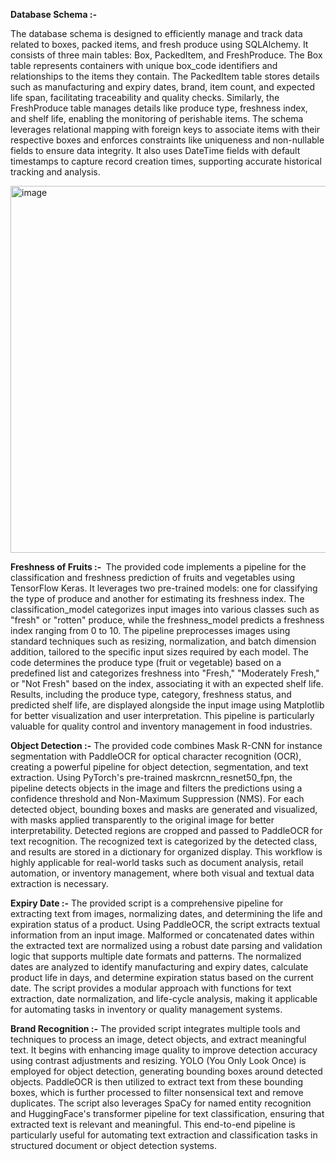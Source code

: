 **Database Schema :-**

The database schema is designed to efficiently manage and track data related to boxes, packed items, and fresh produce using SQLAlchemy. It consists of three main tables: Box, PackedItem, and FreshProduce. The Box table represents containers with unique box_code identifiers and relationships to the items they contain. The PackedItem table stores details such as manufacturing and expiry dates, brand, item count, and expected life span, facilitating traceability and quality checks. Similarly, the FreshProduce table manages details like produce type, freshness index, and shelf life, enabling the monitoring of perishable items. The schema leverages relational mapping with foreign keys to associate items with their respective boxes and enforces constraints like uniqueness and non-nullable fields to ensure data integrity. It also uses DateTime fields with default timestamps to capture record creation times, supporting accurate historical tracking and analysis.

<img width="587" alt="image" src="https://github.com/user-attachments/assets/64aa0d8c-14c5-4f4c-a4f1-24f5eddd7a5f" />




**Freshness of Fruits :- **
The provided code implements a pipeline for the classification and freshness prediction of fruits and vegetables using TensorFlow Keras. It leverages two pre-trained models: one for classifying the type of produce and another for estimating its freshness index. The classification_model categorizes input images into various classes such as "fresh" or "rotten" produce, while the freshness_model predicts a freshness index ranging from 0 to 10. The pipeline preprocesses images using standard techniques such as resizing, normalization, and batch dimension addition, tailored to the specific input sizes required by each model. The code determines the produce type (fruit or vegetable) based on a predefined list and categorizes freshness into "Fresh," "Moderately Fresh," or "Not Fresh" based on the index, associating it with an expected shelf life. Results, including the produce type, category, freshness status, and predicted shelf life, are displayed alongside the input image using Matplotlib for better visualization and user interpretation. This pipeline is particularly valuable for quality control and inventory management in food industries.



**Object Detection :-**
The provided code combines Mask R-CNN for instance segmentation with PaddleOCR for optical character recognition (OCR), creating a powerful pipeline for object detection, segmentation, and text extraction. Using PyTorch's pre-trained maskrcnn_resnet50_fpn, the pipeline detects objects in the image and filters the predictions using a confidence threshold and Non-Maximum Suppression (NMS). For each detected object, bounding boxes and masks are generated and visualized, with masks applied transparently to the original image for better interpretability. Detected regions are cropped and passed to PaddleOCR for text recognition. The recognized text is categorized by the detected class, and results are stored in a dictionary for organized display. This workflow is highly applicable for real-world tasks such as document analysis, retail automation, or inventory management, where both visual and textual data extraction is necessary.



**Expiry Date :-**
The provided script is a comprehensive pipeline for extracting text from images, normalizing dates, and determining the life and expiration status of a product. Using PaddleOCR, the script extracts textual information from an input image. Malformed or concatenated dates within the extracted text are normalized using a robust date parsing and validation logic that supports multiple date formats and patterns. The normalized dates are analyzed to identify manufacturing and expiry dates, calculate product life in days, and determine expiration status based on the current date. The script provides a modular approach with functions for text extraction, date normalization, and life-cycle analysis, making it applicable for automating tasks in inventory or quality management systems.



**Brand Recognition :-**
The provided script integrates multiple tools and techniques to process an image, detect objects, and extract meaningful text. It begins with enhancing image quality to improve detection accuracy using contrast adjustments and resizing. YOLO (You Only Look Once) is employed for object detection, generating bounding boxes around detected objects. PaddleOCR is then utilized to extract text from these bounding boxes, which is further processed to filter nonsensical text and remove duplicates. The script also leverages SpaCy for named entity recognition and HuggingFace's transformer pipeline for text classification, ensuring that extracted text is relevant and meaningful. This end-to-end pipeline is particularly useful for automating text extraction and classification tasks in structured document or object detection systems.


